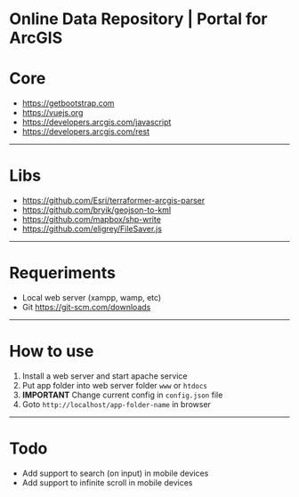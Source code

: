 # Online Data Repository | Portal for ArcGIS



# Core

- https://getbootstrap.com
- https://vuejs.org
- https://developers.arcgis.com/javascript
- https://developers.arcgis.com/rest

- - - - -

# Libs

- https://github.com/Esri/terraformer-arcgis-parser
- https://github.com/bryik/geojson-to-kml
- https://github.com/mapbox/shp-write
- https://github.com/eligrey/FileSaver.js

- - - - -

# Requeriments

- Local web server (xampp, wamp, etc)
- Git https://git-scm.com/downloads

- - - - -

# How to use

1. Install a web server and start apache service
2. Put app folder into web server folder `www` or `htdocs`
3. **IMPORTANT** Change current config in `config.json` file
3. Goto `http://localhost/app-folder-name` in browser

- - - - -

# Todo

- Add support to search (on input) in mobile devices
- Add support to infinite scroll in mobile devices